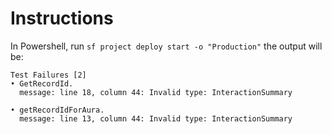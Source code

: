 # Instructions
In Powershell, run ``sf project deploy start -o "Production"`` the output will be:
```
Test Failures [2]
• GetRecordId.
  message: line 18, column 44: Invalid type: InteractionSummary

• getRecordIdForAura.
  message: line 13, column 44: Invalid type: InteractionSummary

```


